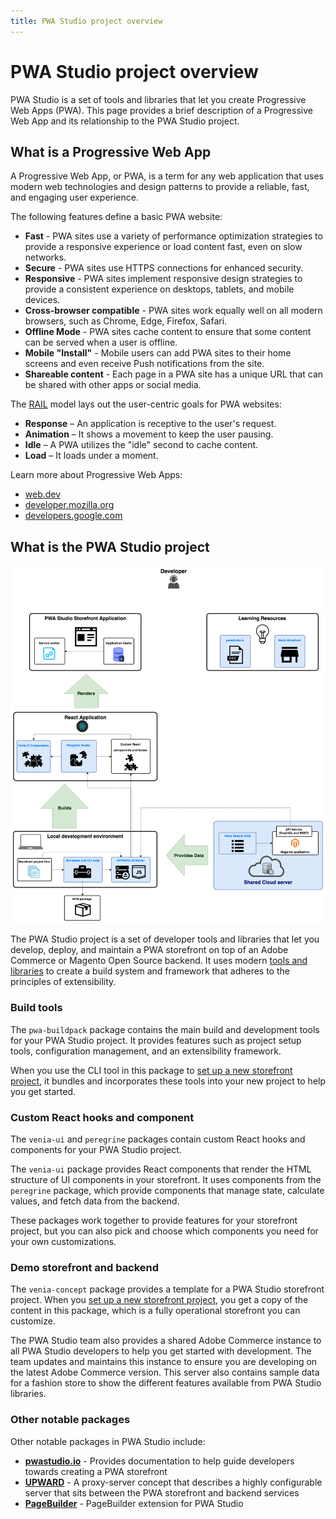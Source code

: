 ```yaml
---
title: PWA Studio project overview
---
```


# PWA Studio project overview

PWA Studio is a set of tools and libraries that let you create Progressive Web Apps (PWA).
This page provides a brief description of a Progressive Web App and its relationship to the PWA Studio project.

## What is a Progressive Web App

A Progressive Web App, or PWA, is a term for any web application that uses modern web technologies and design patterns to provide a reliable, fast, and engaging user experience.

The following features define a basic PWA website:

- **Fast** - PWA sites use a variety of performance optimization strategies to provide a responsive experience or load content fast, even on slow networks.
- **Secure** - PWA sites use HTTPS connections for enhanced security.
- **Responsive** - PWA sites implement responsive design strategies to provide a consistent experience on desktops, tablets, and mobile devices.
- **Cross-browser compatible** - PWA sites work equally well on all modern browsers, such as Chrome, Edge, Firefox, Safari.
- **Offline Mode** - PWA sites cache content to ensure that some content can be served when a user is offline.
- **Mobile "Install"** - Mobile users can add PWA sites to their home screens and even receive Push notifications from the site.
- **Shareable content** - Each page in a PWA site has a unique URL that can be shared with other apps or social media.

The [RAIL][] model lays out the user-centric goals for PWA websites:

[rail]: https://web.dev/rail/

- **Response** – An application is receptive to the user's request.
- **Animation** – It shows a movement to keep the user pausing.
- **Idle** – A PWA utilizes the "idle" second to cache content.
- **Load** – It loads under a moment.

Learn more about Progressive Web Apps:

- [web.dev][]
- [developer.mozilla.org][]
- [developers.google.com][]

[web.dev]: https://web.dev/progressive-web-apps/
[developers.google.com]: https://developers.google.com/web/updates/2015/12/getting-started-pwa
[developer.mozilla.org]: https://developer.mozilla.org/en-US/docs/Web/Progressive_web_apps

## What is the PWA Studio project

![pwa studio overview](images/pwa-studio-developer-overview.png)

The PWA Studio project is a set of developer tools and libraries that let you develop, deploy, and maintain a PWA storefront on top of an Adobe Commerce or Magento Open Source backend.
It uses modern [tools and libraries][] to create a build system and framework that adheres to the principles of extensibility.

[tools and libraries]: /guides/project/tools-libraries/

### Build tools

The `pwa-buildpack` package contains the main build and development tools for your PWA Studio project.
It provides features such as project setup tools, configuration management, and an extensibility framework.

When you use the CLI tool in this package to [set up a new storefront project][], it bundles and incorporates these tools into your new project to help you get started.

[set up a new storefront project]: /tutorials/setup-storefront/

### Custom React hooks and component

The `venia-ui` and `peregrine` packages contain custom React hooks and components for your PWA Studio project.

The `venia-ui` package provides React components that render the HTML structure of UI components in your storefront.
It uses components from the `peregrine` package, which provide components that manage state, calculate values, and fetch data from the backend.

These packages work together to provide features for your storefront project, but you can also pick and choose which components you need for your own customizations.

### Demo storefront and backend

The `venia-concept` package provides a template for a PWA Studio storefront project.
When you [set up a new storefront project][], you get a copy of the content in this package, which is a fully operational storefront you can customize.

The PWA Studio team also provides a shared Adobe Commerce instance to all PWA Studio developers to help you get started with development.
The team updates and maintains this instance to ensure you are developing on the latest Adobe Commerce version.
This server also contains sample data for a fashion store to show the different features available from PWA Studio libraries.

### Other notable packages

Other notable packages in PWA Studio include:

- **[pwastudio.io][]** - Provides documentation to help guide developers towards creating a PWA storefront
- **[UPWARD][]** - A proxy-server concept that describes a highly configurable server that sits between the PWA storefront and backend services
- **[PageBuilder][]** - PageBuilder extension for PWA Studio

[pwastudio.io]: https://pwastudio.io
[upward]: /guides/packages/upward/
[pagebuilder]: /integrations/pagebuilder/
